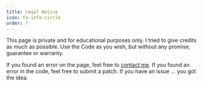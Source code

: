 ```yaml
---
title: Legal Notice
icon: fa-info-circle
order: 7
---
```


This page is private and for educational purposes only.
I tried to give credits as much as possible. Use the Code as you wish, but without any promise, guarantee or warranty.

If you found an error on the page, feel free to [contact me](/#contact).
If you found an error in the code, feel free to submit a patch.
If you have an issue ... you got the idea.